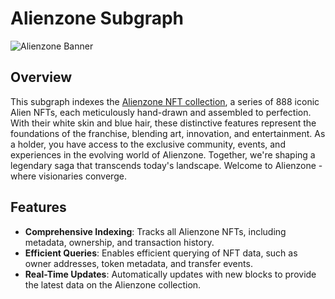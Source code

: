 # Alienzone Subgraph

![Alienzone Banner](https://i.seadn.io/s/raw/files/ba9698b8d1ba625ba4cafcc4547b3a0d.jpg?auto=format&dpr=1&w=3840)

## Overview

This subgraph indexes the [Alienzone NFT collection](https://opensea.io/collection/alienzone888), a series of 888 iconic Alien NFTs, each meticulously hand-drawn and assembled to perfection. With their white skin and blue hair, these distinctive features represent the foundations of the franchise, blending art, innovation, and entertainment. As a holder, you have access to the exclusive community, events, and experiences in the evolving world of Alienzone. Together, we're shaping a legendary saga that transcends today's landscape. Welcome to Alienzone - where visionaries converge.

## Features

- **Comprehensive Indexing**: Tracks all Alienzone NFTs, including metadata, ownership, and transaction history.
- **Efficient Queries**: Enables efficient querying of NFT data, such as owner addresses, token metadata, and transfer events.
- **Real-Time Updates**: Automatically updates with new blocks to provide the latest data on the Alienzone collection.